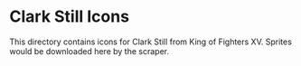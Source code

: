 # Clark Still Icons

This directory contains icons for Clark Still from King of Fighters XV.
Sprites would be downloaded here by the scraper.
